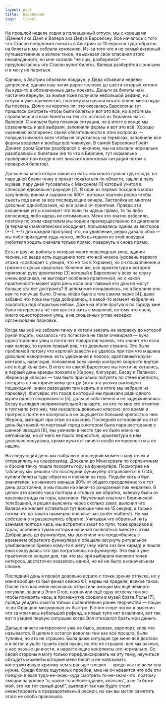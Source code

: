 ```yaml
---
layout: post
title:  Барселона+
tags:   travel
---
```


На прошлой неделе ходил в полноценный отпуск, мы с корешами (Дэниел ака Даня и Валера ака Дед) в Барселону. Всё началось с того что Стасон предложил поехать в Австрию за 10 евросов туда-обратно на билеты и мы собрали компанию. Из-за того что я не самый активный путешественник и всякое такое, я высказал свои опасения этого неизведанного, но мне сказали “не сцы, разберемся” — предполагалось что Стасон купит билеты, Валера разберётся с жильем и я могу не париться.

Однако, в Австрии объявили локдаун, у Деда объявили неделю депрессии, однако наш чатик дорос человек до шести которые хотели бы куда-то в обозначенные даты поехать. Деньги за билеты нам частично вернули, за жилье тоже получили небольшой рефанд, но отпуск я уже зареквестил, поэтому мы начали искать новое место куда бы поехать. Долго ли коротко ли, это оказалась Барселона: тут пришлось смотреть чтобы были билеты и вот это всё, но в итоге мы справились и я взял билеты на тех кто остался из Украины: нас с Валерой. С жильем была похожая ситуация, но в итоге в конце мы созвонились и всё выбрали, заполнили формы и вот это всё. Хорошо оцениваю экспириенс своей обязательности в этих вопросах — попушил немного всех чтобы не спустилось на тормозах, заполнили все формы вовремя и вообще всё чикипуки. В самой Барселоне Грейт Дэниел фром Британ разобрался с чекином, мы на вокзале нормально разобрались с билетами (не то что в Берлине, тут нормально проверяют при входе и нет никаких кринжовых ситуаций потом с проверкой билетов). 

Дальше начался отпуск какой он есть: мы много гуляли туда–сюда, на пару дней брали тачку в прокат покататься по области, зашли в пару музеев, пару дней тусовались с Максоном [1] который учится в спонсоре едюкейшнл раундов [2]. В один из первых походов в магаз закупились вином и сырами по 500+, которых хватило ровно чтобы съесть под вино за все последующие вечера. Застройка во многом довольно однообразная, но все равно оч приятная. Правда эти скошенные углы означают что если ты идешь прямо, то ты либо велосипед, либо идешь не оптимально. Меня это знатно взбесило, поэтому по этим кварталам мы ходили преимущественно по диагонали [в терминах манхетенских координат, пользовались одним из векторов (+-1, +-1) для каждой прогулки] что, на удивление, редко давало сбой — мы либо приходили куда нужно, либо выходили из этой ловушки любителя ходить сначала только прямо, повернуть и снова прямо. 

Есть и другие районы в которых много пешеходных улиц, здания теснее, но везде есть ощущение того что всё низкое (уровень первого этажа ~совпадает с улицей, что не так в Украине), но оч пошарпанное и грязное в целых кварталах. Конечно же, вся архитектура к которой приложил руку архитектор [3] который в Барселоне у всех на слуху очень красивая, не выглядит особенно практичной, но о какой практичности может идти речь если они главный его дом не могут больше ста лет достроить? В целом мне понравилось, но в Берлине оно как-то получше было. Очень клёво было в том самом парке [4], даже забавно что пока мы туда добирались, в какой-то момент набрели на эскалатор под открытым небом. Даже на этапе прогулок по городу мне было интересно а чё там как это жить с машиной, потому что очень много односторонних улиц, а на скошенных углах нередко организованы парковки.

Когда мы всё же забрали тачку и хотели заехать на заправку до которой рукой подать, оказалось что логистика не такая очевидная — куча односторонних улиц и почти нет поворотов налево, что значит что если нам налево, то нужен правый ряд, что довольно странно. Это было проблемой потому что карплей завести не удалось при том что машина довольно наворочена: есть удержание в полосе, адаптивный круиз-контроль, навигация, положения всех камер контроля скорости внутри неё и ещё куча фич. В итоге по самой Барселоне мы почти не катались, в первый день аренды поехали в Жерону, Фигуерас, Бесау и Паламос. Жерона це классик — там было прикольно погулять по стене крепости, поездить по историческому центру (хотя эта улочка выглядела пешеходной, знаки разрешали там ездить и в итоге мы набрели на парковку), Фигуерас это город в который мы приехали ради одного музея одного сюрреалиста [5], дольше собственно и не задерживались. Бесау выглядел непримечательной на карте, но кто-то мне его отметил в гуглмепс (кто же), там оказалось довольно классно: его время и прогресс почти не коснулось и он ощущается большей крепостью чем Жерона, выглядит при этом оч красиво. Последней остановкой на этот день был какой-то портовый город в котором была пара ресторанов с шинной звездой [6], мы ужинали в месте где не было меню на английском, но от него не пахло бедностью, архитектура в нём довольно несуразна, кроме кучи яхт ничего особо интересного мы не нашли.

На следующий день мы выбрали в последний момент пару точек и отправились на северозапад. Доехали до Монсеррата по серпантинам и бросив тачку пошли покорять гору на фуникулёре. Посмотрев на табличку мы решили что последний фуникулёр отправляется в 17:45, купили билеты туда-обратно и поехали на гору. Подъём хоть и был значителен, но намного меньше 90% от общего преодолённого в тот день расстояния, и мы пошли на какой-то рандомный пик недалеко. В целом это заняло часа полтора и столько же обратно, наверху были оч красивые виды на горы, красивое. Наученный опытом с Берлинской телебашней, я решил выяснить через сколько закат, выяснил что Валера не желает оставаться тут дольше чем на 15 секунд, а только потом что до заката примерно полчаса-час (order matters!). Ну мы собственно и развернулись обратно. Учитывая что обратный путь занимал полтора часа, мы встретили закат по пути, тоже красивое в горах, особенно туман который начинал появляться вместе с этим. Добравшись до фуникулёра, мы выяснили что продолбались с временем обратного фуникулёра и обещали засунуть ритуальное улыбающееся бревно кому-то в жёпу (ноу жёпа хэз бин хармд) и пошли вниз сокрушаясь что зря потратились на фуникулёр. Это было уже практически концом дня, так что мы зря выбирали миллион точек интереса, достаточно оказалось одной, но её не было в изначальном списке.

Последний день я провёл довольно всрато с точки зрения отпуска, но у меня вообще-то был финал сезона Ф1, нервы на пределе, всякое такое. После того как меня несколько отпустили эмоции мы ещё немного погуляли, зашли в Эпол Стор, назначили ещё одну встречу там же чтобы померять часы, в промежутке сходили в музей брата Лолы [7], правда увидеть смогли только сравнительно ранее творчество — пацан то во Францию мигрировал оч быстро. В эпол сторе потом я выяснил что за мои часы небольшой рефанд, а новых тупо нет в наличии, вот так вот я увидел первую ситуацию когда Элл отказался брать мои деньги.

Дальше ничего интересного уже не было, рюкзак, аэропорт, киев что называется. В целом я остался доволен тем как всё прошло, были тупняки, но это не страшно. Была даже ситуация где меня всё достало и я встал и ушёл тушить свой пукан, но это не страшно: все мы разные, у нас разные ценности, и нарастающие конфликты это нормально. Со своей стороны я могу только порефлексировать на эту тему, научиться обходить моменты которые меня бесят и не навязывать конструктивную критику чем я раньше грешил — вроде как не всем она нужна. Среди более ощутимых проёбов, мне не оч нравится что обе эти поездки я ехал туда-не-знаю-куда смотреть то-не-знаю-что, поэтому эмоции на уровне “о, какое-то клёвое здание, классно”, а не “о боже мой, это же тот самый дом!”, выглядит так как будто стоит инвестировать в предварительный ресерч, но как вы могли заметить этого не особо произошло.
